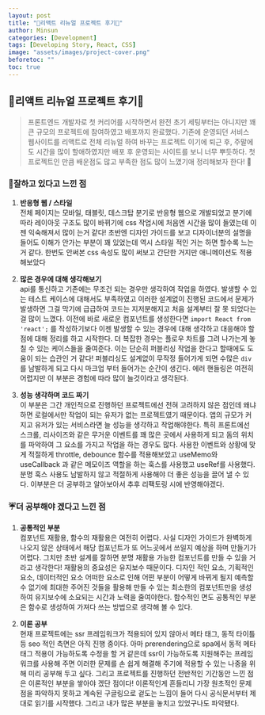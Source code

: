 ```yaml
---
layout: post
title: "🥓리액트 리뉴얼 프로젝트 후기🥓"
author: Minsun
categories: [Development]
tags: [Developing Story, React, CSS]
image: "assets/images/project-cover.png"
beforetoc: ""
toc: true
---
```


## 🥓리액트 리뉴얼 프로젝트 후기🥓

> 프론트엔드 개발자로 첫 커리어를 시작하면서 완전 초기 세팅부터는 아니지만 꽤 큰 규모의 프로젝트에 참여하였고 배포까지 완료했다. 기존에 운영되던 서비스 웹사이트를 리액트로 전체 리뉴얼 하여 바꾸는 프로젝트 이기에 퇴근 후, 주말에도 시간을 많이 할애하였지만 배포 후 운영되는 사이트를 보니 너무 뿌듯하다. 첫 프로젝트인 만큼 배운점도 많고 부족한 점도 많이 느꼈기애 정리해보자 한다! 💪

### 🌟잘하고 있다고 느낀 점

1. **반응형 웹 / 스타일**<br />
   전체 페이지는 모바일, 태블릿, 데스크탑 분기로 반응형 웹으로 개발되었고 분기에 따라 레이아웃 구조도 많이 바뀌기에 css 작업시에 처음엔 시간을 많이 들였는데 이젠 익숙해져서 많이 는거 같다! 초반엔 디자인 가이드를 보고 디자이너분의 설명을 들어도 이해가 안가는 부분이 꽤 있었는데 역시 스타일 적인 거는 하면 할수록 느는거 같다. 한번도 안써본 css 속성도 많이 써보고 간단한 거지만 애니메이션도 적용해보았다

2. **많은 경우에 대해 생각해보기**<br />
   api를 통신하고 기존에는 무조건 되는 경우만 생각하여 작업을 하였다. 발생할 수 있는 테스트 케이스에 대해서도 부족하였고 이러한 설계없이 진행된 코드에서 문제가 발생하면 그걸 막기에 급급하여 코드는 지저분해지고 처음 설계부터 잘 못 되었다는걸 많이 느꼈다. 이전에 바로 새로운 컴포넌트를 생성한다면 `import React from 'react';` 를 작성하기보다 이젠 발생할 수 있는 경우에 대해 생각하고 대응해야 할 점에 대해 정리를 하고 시작한다. 더 복잡한 경우는 플로우 차트를 그려 나가는게 놓칠 수 있는 케이스들을 줄여준다. 이는 단순히 퍼블리싱 작업을 한다고 할때에도 도움이 되는 습관인 거 같다! 퍼블리싱도 설계없이 무작정 들어가게 되면 수많은 `div` 를 남발하게 되고 다시 마크업 부터 들어가는 순간이 생긴다. 에러 핸들링은 여전히 어렵지만 이 부분은 경험에 따라 많이 늘것이라고 생각된다.

3. **성능 생각하며 코드 짜기**<br />
   이 부분은 그간 개인적으로 진행하던 프로젝트에선 전혀 고려하지 않은 점인데 왜냐하면 로컬에서만 작업이 되는 유저가 없는 프로젝트였기 때문이다. 앱의 규모가 커지고 유저가 있는 서비스라면 늘 성능을 생각하고 작업해야한다. 특히 프론트에선 스크롤, 리사이즈와 같은 무거운 이벤트를 꽤 많은 곳에서 사용하게 되고 돔의 위치를 파악하여 그 요소를 가지고 작업을 하는 경우도 많다. 사용한 이벤트와 상황에 맞게 적절하게 throttle, debounce 함수를 적용해보았고 useMemo와 useCallback 과 같은 메모이즈 역할을 하는 훅스를 사용했고 useRef를 사용했다. 분명 훅스 사용도 남발하지 않고 적절하게 사용해야 더 좋은 성능을 끌어 낼 수 있다. 이부분은 더 공부하고 알아보아서 추후 리팩토링 시에 반영해야겠다.

### ☔더 공부해야 겠다고 느낀 점

1. **공통적인 부분**<br />
   컴포넌트 재활용, 함수의 재활용은 여전히 어렵다. 사실 디자인 가이드가 완벽하게 나오지 않은 상태에서 해당 컴포넌트가 또 어느곳에서 쓰일지 예상을 하며 만들기가 어렵다. 그치만 초반 설계를 잘하면 분명 재활용 가능한 컴포넌트를 만들 수 있을 거라고 생각한다! 재활용의 중요성은 유지보수 때문이다. 디자인 적인 요소, 기획적인 요소, 데이터적인 요소 어떠한 요소로 인해 어떤 부분이 어떻게 바뀌게 될지 예측할 수 없기에 최대한 주어진 것들을 활용해 만들 수 있는 최소한의 컴포넌트만을 생성하여 유지보수에 소요되는 시간과 노력을 줄여야한다. 함수적인 면도 공통적인 부분은 함수로 생성하여 가져다 쓰는 방법으로 생각해 볼 수 있다.

2. **이론 공부**<br />
   현재 프로젝트에는 ssr 프레임워크가 적용되어 있지 않아서 메타 태그, 동적 타이틀 등 seo 적인 측면은 아직 진행 중이다. 아마 prerendering으로 spa에서 동적 메타태그 적용이 가능하도록 수정을 할 거 같은데 ssr이 가능하도록 지원해주는 프레임워크를 사용해 주면 이러한 문제를 손 쉽게 해결해 주기에 적용할 수 있는 나중을 위해 미리 공부해 두고 싶다. 그리고 프로젝트를 진행하던 전반적인 기간동안 느낀 점은 이론적인 부분을 쌓아야 겠단 점이다! 이론적인게 흔들리니 가장 원초적인 문제점을 파악하지 못하고 계속된 구글링으로 겉도는 느낌이 들어 다시 공식문서부터 제대로 읽기를 시작했다. 그리고 내가 많은 부분을 놓치고 있었구나도 파악됐다.
